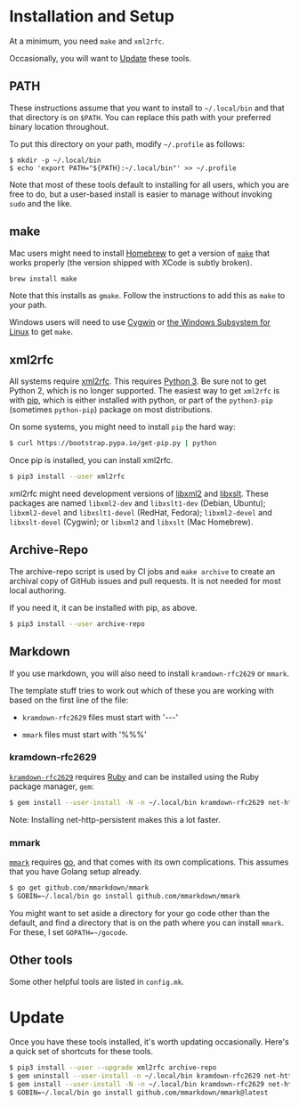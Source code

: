 # Installation and Setup

At a minimum, you need `make` and `xml2rfc`.

Occasionally, you will want to [Update](#update) these tools.


## PATH

These instructions assume that you want to install to `~/.local/bin` and that
that directory is on `$PATH`.  You can replace this path with your preferred
binary location throughout.

To put this directory on your path, modify `~/.profile` as follows:

```
$ mkdir -p ~/.local/bin
$ echo 'export PATH="${PATH}:~/.local/bin"' >> ~/.profile
```

Note that most of these tools default to installing for all users, which you are
free to do, but a user-based install is easier to manage without invoking
`sudo` and the like.


## make

Mac users might need to install [Homebrew](https://brew.sh) to get a version of
[`make`](https://www.gnu.org/software/make/) that works properly (the version
shipped with XCode is subtly broken).

```sh
brew install make
```

Note that this installs as `gmake`.  Follow the instructions to add this as
`make` to your path.

Windows users will need to use [Cygwin](http://cygwin.org/) or [the Windows
Subsystem for Linux](https://docs.microsoft.com/en-us/windows/wsl/install-win10)
to get `make`.


## xml2rfc

All systems require [xml2rfc](http://xml2rfc.tools.ietf.org/).  This
requires [Python 3](https://www.python.org/).  Be sure not to get Python 2,
which is no longer supported.  The easiest way to get `xml2rfc` is with
[pip](https://pip.pypa.io/en/stable/installing/), which is either installed with
python, or part of the `python3-pip` (sometimes `python-pip`) package on most
distributions.

On some systems, you might need to install `pip` the hard way:

```sh
$ curl https://bootstrap.pypa.io/get-pip.py | python
```

Once pip is installed, you can install xml2rfc.


```sh
$ pip3 install --user xml2rfc
```

xml2rfc might need development versions of [libxml2](http://xmlsoft.org/) and
[libxslt](http://xmlsoft.org/XSLT).  These packages are named `libxml2-dev` and
`libxslt1-dev` (Debian, Ubuntu); `libxml2-devel` and `libxslt1-devel` (RedHat,
Fedora); `libxml2-devel` and `libxslt-devel` (Cygwin); or `libxml2` and
`libxslt` (Mac Homebrew).


## Archive-Repo

The archive-repo script is used by CI jobs and `make archive` to create an
archival copy of GitHub issues and pull requests.  It is not needed for most
local authoring.

If you need it, it can be installed with pip, as above.

```sh
$ pip3 install --user archive-repo
```


## Markdown

If you use markdown, you will also need to install `kramdown-rfc2629` or `mmark`.

The template stuff tries to work out which of these you are working with based
on the first line of the file:

* `kramdown-rfc2629` files must start with '---'

* `mmark` files must start with '%%%'


### kramdown-rfc2629

[`kramdown-rfc2629`](https://github.com/cabo/kramdown-rfc2629) requires
[Ruby](https://www.ruby-lang.org/) and can be installed using the Ruby package
manager, `gem`:

```sh
$ gem install --user-install -N -n ~/.local/bin kramdown-rfc2629 net-http-persistent
```

Note: Installing net-http-persistent makes this a lot faster.


### mmark

[`mmark`](https://github.com/mmarkdown/mmark) requires
[go](https://golang.org/), and that comes with its own complications.  This
assumes that you have Golang setup already.

```sh
$ go get github.com/mmarkdown/mmark
$ GOBIN=~/.local/bin go install github.com/mmarkdown/mmark
```

You might want to set aside a directory for your go code other than the default,
and find a directory that is on the path where you can install `mmark`.  For
these, I set `GOPATH=~/gocode`.


## Other tools

Some other helpful tools are listed in `config.mk`.


# Update

Once you have these tools installed, it's worth updating occasionally.  Here's a
quick set of shortcuts for these tools.

```sh
$ pip3 install --user --upgrade xml2rfc archive-repo
$ gem uninstall --user-install -n ~/.local/bin kramdown-rfc2629 net-http-persistent
$ gem install --user-install -N -n ~/.local/bin kramdown-rfc2629 net-http-persistent
$ GOBIN=~/.local/bin go install github.com/mmarkdown/mmark@latest
```
